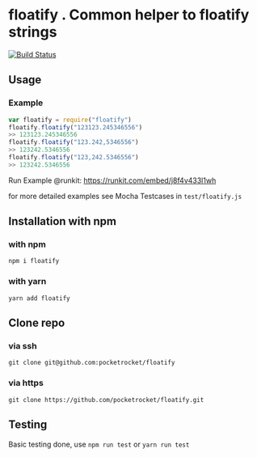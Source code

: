 floatify . Common helper to floatify strings
===
[![Build Status](https://travis-ci.org/pocketrocket/floatify.svg?branch=master)](https://travis-ci.org/pocketrocket/floatify)

## Usage
### Example

```js
var floatify = require("floatify")
floatify.floatify("123123.245346556")
>> 123123.245346556
floatify.floatify("123.242,5346556")
>> 123242.5346556
floatify.floatify("123,242.5346556")
>> 123242.5346556
```

Run Example @runkit:
https://runkit.com/embed/j8f4v433l1wh

for more detailed examples see Mocha Testcases in `test/floatify.js`

## Installation with npm
### with npm
`npm i floatify`
### with yarn
`yarn add floatify`

## Clone repo
### via ssh
`git clone git@github.com:pocketrocket/floatify`
### via https
`git clone https://github.com/pocketrocket/floatify.git`

## Testing
Basic testing done, use `npm run test` or `yarn run test`